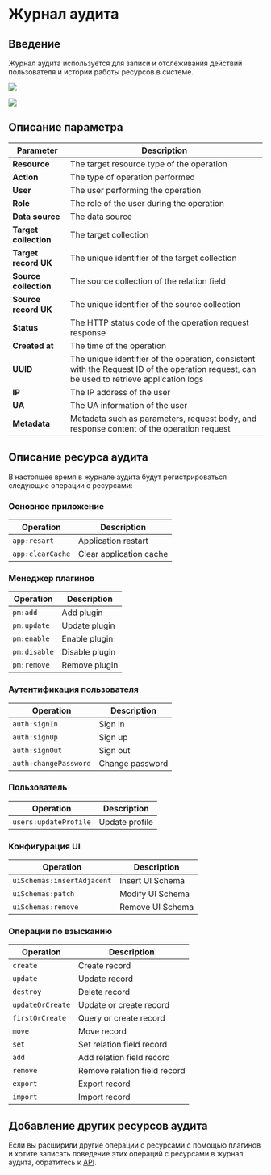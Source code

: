 # Журнал аудита

<PluginInfo licenseBundled="enterprise" name="audit-logger"></PluginInfo>

## Введение

Журнал аудита используется для записи и отслеживания действий пользователя и истории работы ресурсов в системе.

![](https://static-docs.nocobase.com/202501031627719.png)

![](https://static-docs.nocobase.com/202501031627922.png)

## Описание параметра

| Parameter               | Description                                                             |
| ----------------------- | ------------------------------------------------------------------------ |
| **Resource**            | The target resource type of the operation                               |
| **Action**              | The type of operation performed                                         |
| **User**                | The user performing the operation                                       |
| **Role**                | The role of the user during the operation                               |
| **Data source**         | The data source                                                         |
| **Target collection**   | The target collection                                                   |
| **Target record UK**    | The unique identifier of the target collection                          |
| **Source collection**   | The source collection of the relation field                             |
| **Source record UK**    | The unique identifier of the source collection                          |
| **Status**              | The HTTP status code of the operation request response                 |
| **Created at**          | The time of the operation                                               |
| **UUID**                | The unique identifier of the operation, consistent with the Request ID of the operation request, can be used to retrieve application logs |
| **IP**                  | The IP address of the user                                              |
| **UA**                  | The UA information of the user                                          |
| **Metadata**            | Metadata such as parameters, request body, and response content of the operation request |

## Описание ресурса аудита

В настоящее время в журнале аудита будут регистрироваться следующие операции с ресурсами:

### Основное приложение

| Operation             | Description         |
| --------------------- | ------------------- |
| `app:resart`          | Application restart |
| `app:clearCache`      | Clear application cache |

### Менеджер плагинов

| Operation             | Description         |
| --------------------- | ------------------- |
| `pm:add`              | Add plugin          |
| `pm:update`           | Update plugin       |
| `pm:enable`           | Enable plugin       |
| `pm:disable`          | Disable plugin      |
| `pm:remove`           | Remove plugin       |

### Аутентификация пользователя

| Operation                  | Description         |
| -------------------------- | ------------------- |
| `auth:signIn`              | Sign in             |
| `auth:signUp`              | Sign up             |
| `auth:signOut`             | Sign out            |
| `auth:changePassword`      | Change password     |

### Пользователь

| Operation                  | Description         |
| -------------------------- | ------------------- |
| `users:updateProfile`      | Update profile      |

### Конфигурация UI

| Operation                       | Description           |
| ------------------------------ | --------------------- |
| `uiSchemas:insertAdjacent`      | Insert UI Schema      |
| `uiSchemas:patch`               | Modify UI Schema      |
| `uiSchemas:remove`              | Remove UI Schema      |

### Операции по взысканию

| Operation             | Description             |
| --------------------- | ----------------------- |
| `create`              | Create record           |
| `update`              | Update record           |
| `destroy`             | Delete record           |
| `updateOrCreate`      | Update or create record |
| `firstOrCreate`       | Query or create record  |
| `move`                | Move record             |
| `set`                 | Set relation field record |
| `add`                 | Add relation field record |
| `remove`              | Remove relation field record |
| `export`              | Export record           |
| `import`              | Import record           |

## Добавление других ресурсов аудита

Если вы расширили другие операции с ресурсами с помощью плагинов и хотите 
записать поведение этих операций с ресурсами в журнал аудита, обратитесь к [API](../../api/server/audit-manager.md).
